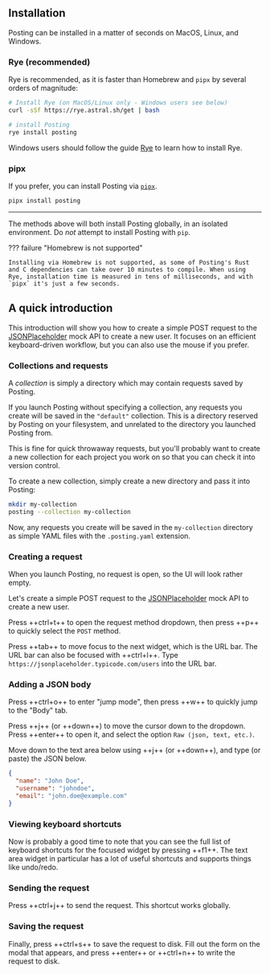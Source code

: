 ## Installation

Posting can be installed in a matter of seconds on MacOS, Linux, and Windows.

### Rye (recommended)

Rye is recommended, as it is faster than Homebrew and `pipx` by several orders of magnitude:

```bash
# Install Rye (on MacOS/Linux only - Windows users see below)
curl -sSf https://rye.astral.sh/get | bash

# install Posting
rye install posting
```

Windows users should follow the guide [Rye](https://rye-up.com/guide/installation) to learn how to install Rye.

### pipx

If you prefer, you can install Posting via [`pipx`](https://pipx.pypa.io/stable/).

```bash
pipx install posting
```

---

The methods above will both install Posting globally, in an isolated environment. Do *not* attempt to install Posting with `pip`.

??? failure "Homebrew is not supported"

    Installing via Homebrew is not supported, as some of Posting's Rust and C dependencies can take over 10 minutes to compile. When using Rye, installation time is measured in tens of milliseconds, and with `pipx` it's just a few seconds.

<!-- 
On MacOS, you can also install Posting via Homebrew:

```bash
brew install darrenburns/homebrew/posting
```

Note that the Homebrew installation method requires compiling some Rust dependencies, and may take a few minutes to complete. -->

## A quick introduction

This introduction will show you how to create a simple POST request to the [JSONPlaceholder](https://jsonplaceholder.typicode.com/) mock API to create a new user. It focuses on an efficient keyboard-driven workflow, but you can also use the mouse if you prefer.

### Collections and requests

A *collection* is simply a directory which may contain requests saved by Posting.

If you launch Posting without specifying a collection, any requests you create will be saved in the `"default"` collection.
This is a directory reserved by Posting on your filesystem, and unrelated to the directory you launched Posting from.

This is fine for quick throwaway requests, but you'll probably want to create a new collection for each project you work on so that you can check it into version control.

To create a new collection, simply create a new directory and pass it into Posting:

```bash
mkdir my-collection
posting --collection my-collection
```

Now, any requests you create will be saved in the `my-collection` directory as simple YAML files with the `.posting.yaml` extension.

### Creating a request

When you launch Posting, no request is open, so the UI will look rather empty.

Let's create a simple POST request to the [JSONPlaceholder](https://jsonplaceholder.typicode.com/) mock API to create a new user.

Press ++ctrl+t++ to open the request method dropdown, then press ++p++ to quickly select the `POST` method.

Press ++tab++ to move focus to the next widget, which is the URL bar. The URL bar can also be focused with ++ctrl+l++. Type `https://jsonplaceholder.typicode.com/users` into the URL bar.

### Adding a JSON body

Press ++ctrl+o++ to enter "jump mode", then press ++w++ to quickly jump to the "Body" tab.

Press ++j++ (or ++down++) to move the cursor down to the dropdown. Press ++enter++ to open it, and select the option `Raw (json, text, etc.)`.

Move down to the text area below using ++j++ (or ++down++), and type (or paste) the JSON below. 

```json
{
  "name": "John Doe",
  "username": "johndoe",
  "email": "john.doe@example.com"
}
```

### Viewing keyboard shortcuts

Now is probably a good time to note that you can see the full list of keyboard shortcuts for the focused widget by pressing ++f1++. The text area widget in particular has a lot of useful shortcuts and supports things like undo/redo.


### Sending the request

Press ++ctrl+j++ to send the request. This shortcut works globally.

### Saving the request

Finally, press ++ctrl+s++ to save the request to disk.
Fill out the form on the modal that appears, and press ++enter++ or ++ctrl+n++ to write the request to disk.
